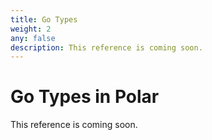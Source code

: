 ```yaml
---
title: Go Types
weight: 2
any: false
description: This reference is coming soon.
---
```


# Go Types in Polar

This reference is coming soon.